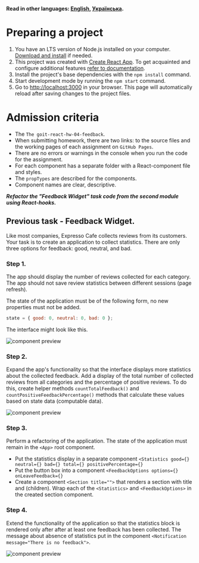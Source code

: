 **Read in other languages: [English](README.en.md), [Українська](README.md).**

# Preparing a project

1. You have an LTS version of Node.js installed on your computer.
   [Download and install](https://nodejs.org/en/) if needed.
2. This project was created with
   [Create React App](https://github.com/facebook/create-react-app). To get
   acquainted and configure additional features
   [refer to documentation](https://facebook.github.io/create-react-app/docs/getting-started).
3. Install the project's base dependencies with the `npm install` command.
4. Start development mode by running the `npm start` command.
5. Go to [http://localhost:3000](http://localhost:3000) in your browser. This
   page will automatically reload after saving changes to the project files.

# Admission criteria

- The `The goit-react-hw-04-feedback`.
- When submitting homework, there are two links: to the source files and the
  working pages of each assignment on `GitHub Pages`.
- There are no errors or warnings in the console when you run the code for the
  assignment.
- For each component has a separate folder with a React-component file and
  styles.
- The `propTypes` are described for the components.
- Component names are clear, descriptive.

**_Refactor the "Feedback Widget" task code from the second module using
React-hooks._**

## Previous task - Feedback Widget.

Like most companies, Expresso Cafe collects reviews from its customers. Your
task is to create an application to collect statistics. There are only three
options for feedback: good, neutral, and bad.

### Step 1.

The app should display the number of reviews collected for each category. The
app should not save review statistics between different sessions (page refresh).

The state of the application must be of the following form, no new properties
must not be added.

```js
state = { good: 0, neutral: 0, bad: 0 };
```

The interface might look like this.

<Image
  src="./assets/step_1.png"
  alt="component preview"
  maxWidth={960}
/>

### Step 2.

Expand the app's functionality so that the interface displays more statistics
about the collected feedback. Add a display of the total number of collected
reviews from all categories and the percentage of positive reviews. To do this,
create helper methods `countTotalFeedback()` and
`countPositiveFeedbackPercentage()` methods that calculate these values based on
state data (computable data).

<Image
  src="./assets/step_2.png"
  alt="component preview"
  maxWidth={960}
/>

### Step 3.

Perform a refactoring of the application. The state of the application must
remain in the `<App>` root component.

- Put the statistics display in a separate component
  `<Statistics good={} neutral={} bad={} total={} positivePercentage={}`
- Put the button box into a component
  `<FeedbackOptions options={} onLeaveFeedback={}`
- Create a component `<Section title="">` that renders a section with title and
  (children). Wrap each of the `<Statistics>` and `<FeedbackOptions>` in the
  created section component.

### Step 4.

Extend the functionality of the application so that the statistics block is
rendered only after after at least one feedback has been collected. The message
about absence of statistics put in the component
`<Notification message="There is no feedback">`.

<Image
  src="./assets/step_4.gif"
  alt="component preview"
  maxWidth={960}
/>
